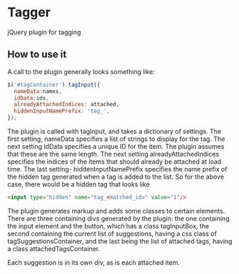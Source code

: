 Tagger
======

jQuery plugin for tagging

## How to use it ##

A call to the plugin generally looks something like:
```javascript
$('#tagContainer').tagInput({
  nameData:names, 
  idData:ids, 
  alreadyAttachedIndices: attached,
  hiddenInputNamePrefix: 'tag_',
});
```
The plugin is called with tagInput, and takes a dictionary of settings. The first setting, 
nameData specifies a list of strings to display for the tag. The next setting idData specifies a unique ID for the item. The plugin assumes that these are the same length. The next setting alreadyAttachedIndices specifies the indices of the items that should already be attached at load time. The last setting- hiddenInputNamePrefix specifies the name prefix of the hidden tag generated when a tag is added to the list. So for the above case, there would be a hidden tag that looks like
```html
<input type="hidden" name="tag_<matched_id>" value="1"/>
```

The plugin generates markup and adds some classes to certain elements. There are three containing divs generated by the plugin: the one containing the input element and the button, which has a class tagInputBox, the second containing the current list of suggestions, having a css class of tagSuggestionsContainer, and the last being the list of attached tags, having a class attachedTagsContainer.

Each suggestion is in its own div, as is each attached item.